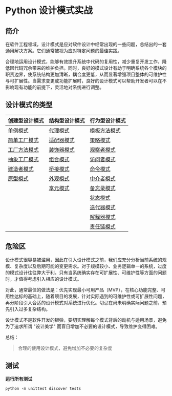 # Python 设计模式实战

## 简介

在软件工程领域，设计模式是应对软件设计中经常出现的一些问题，总结出的一套通用解决方案。它们通常被视为应对特定问题的最佳实践。

合理地运用设计模式，能够有效提升系统中代码的复用性，减少重复开发工作，降低因代码冗余带来的维护负担。同时，良好的模式设计有助于明确系统各个模块的职责边界，使系统结构更加清晰，耦合度更低，从而显著增强项目整体的可维护性与可扩展性。当需求变更或功能扩展时，良好的设计模式可以帮助开发者可以在不影响现有功能的前提下，灵活地对系统进行调整。


## 设计模式的类型

| **创建型设计模式**                                   | **结构型设计模式**                          | **行为型设计模式**                                        |
| ---------------------------------------------------- | ------------------------------------------- | --------------------------------------------------------- |
| [单例模式](examples/creational/singleton)            | [代理模式](examples/structural/proxy)       | [模板方法模式](examples/behavioral/template_method)       |
| [简单工厂模式](examples/creational/sample_factory)   | [适配器模式](examples/structural/adapter)   | [策略模式](examples/behavioral/strategy)                  |
| [工厂方法模式](examples/creational/factory)          | [装饰器模式](examples/structural/decorator) | [观察者模式](examples/behavioral/observers)               |
| [抽象工厂模式](examples/creational/abstract_factory) | [组合模式](examples/structural/composite)   | [访问者模式](examples/behavioral/visitor)                 |
| [建造者模式](examples/creational/builder)            | [桥接模式](examples/structural/bridge)      | [命令模式](examples/behavioral/command)                   |
| [原型模式](examples/creational/prototype)            | [外观模式](examples/structural/facade)      | [中介者模式](examples/behavioral/mediator)                |
|                                                      | [享元模式](examples/structural/flyweight)   | [备忘录模式](examples/behavioral/memento)                 |
|                                                      |                                             | [状态模式](examples/behavioral/state)                     |
|                                                      |                                             | [迭代器模式](examples/behavioral/iterator)                |
|                                                      |                                             | [解释器模式](examples/behavioral/interpreter)             |
|                                                      |                                             | [责任链模式](examples/behavioral/chain_of_responsibility) |

## 危险区


设计模式很容易被滥用，因此在引入设计模式之前，我们应充分分析当前系统的规模、复杂度以及后期可能的变更需求。对于规模较小、业务逻辑单一的系统，过度的模式设计往往弊大于利。只有当系统确实存在可扩展性、可维护性等方面的问题时，才值得考虑引入相应的设计模式。

对此，通常最佳的做法是：优先实现最小可用产品（MVP），在核心功能完整、可用性达标的基础上，随着项目的发展，针对实际遇到的可维护性或可扩展性问题，再分阶段引入合适的设计模式对系统进行优化。切忌在尚未明确实际问题之前，预先引入过多复杂结构。

设计模式不是软件开发的银弹，要切实理解每个模式背后的动机与适用场景，避免为了追求所谓 "设计美学" 而盲目增加不必要的设计模式，导致维护变得困难。

总结：

> 合理的使用设计模式，避免增加不必要的复杂度

## 测试

**运行所有测试**
```shell
python -m unittest discover tests
```
